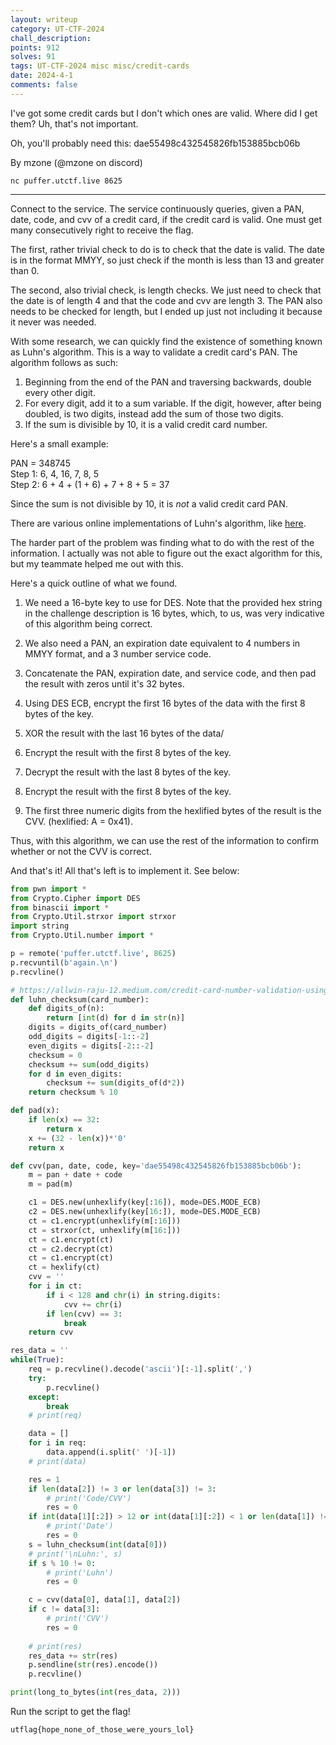 ```yaml
---
layout: writeup
category: UT-CTF-2024
chall_description:
points: 912
solves: 91
tags: UT-CTF-2024 misc misc/credit-cards
date: 2024-4-1
comments: false
---
```


I've got some credit cards but I don't which ones are valid. Where did I get them? Uh, that's not important.

Oh, you'll probably need this: dae55498c432545826fb153885bcb06b

By mzone (@mzone on discord)

`nc puffer.utctf.live 8625`

---

Connect to the service. The service continuously queries, given a PAN, date, code, and cvv of a credit card, if the credit card is valid. One must get many consecutively right to receive the flag.  

The first, rather trivial check to do is to check that the date is valid. The date is in the format MMYY, so just check if the month is less than 13 and greater than 0.  

The second, also trivial check, is length checks. We just need to check that the date is of length 4 and that the code and cvv are length 3. The PAN also needs to be checked for length, but I ended up just not including it because it never was needed.  

With some research, we can quickly find the existence of something known as Luhn's algorithm. This is a way to validate a credit card's PAN. The algorithm follows as such:  

1. Beginning from the end of the PAN and traversing backwards, double every other digit.  
2. For every digit, add it to a sum variable. If the digit, however, after being doubled, is two digits, instead add the sum of those two digits.  
3. If the sum is divisible by 10, it is a valid credit card number.  

Here's a small example:  

PAN = 348745  
Step 1: 6, 4, 16, 7, 8, 5  
Step 2: 6 + 4 + (1 + 6) + 7 + 8 + 5 = 37  

Since the sum is not divisible by 10, it is *not* a valid credit card PAN.  

There are various online implementations of Luhn's algorithm, like [here](https://allwin-raju-12.medium.com/credit-card-number-validation-using-luhns-algorithm-in-python-c0ed2fac6234).  

The harder part of the problem was finding what to do with the rest of the information. I actually was not able to figure out the exact algorithm for this, but my teammate helped me out with this. 

Here's a quick outline of what we found.  

1. We need a 16-byte key to use for DES. Note that the provided hex string in the challenge description is 16 bytes, which, to us, was very indicative of this algorithm being correct.  

2. We also need a PAN, an expiration date equivalent to 4 numbers in MMYY format, and a 3 number service code.  

3. Concatenate the PAN, expiration date, and service code, and then pad the result with zeros until it's 32 bytes.  

4. Using DES ECB, encrypt the first 16 bytes of the data with the first 8 bytes of the key.  

5. XOR the result with the last 16 bytes of the data/  

6. Encrypt the result with the first 8 bytes of the key.  

7. Decrypt the result with the last 8 bytes of the key.  

8. Encrypt the result with the first 8 bytes of the key.  

9. The first three numeric digits from the hexlified bytes of the result is the CVV. (hexlified: A = 0x41).  

Thus, with this algorithm, we can use the rest of the information to confirm whether or not the CVV is correct.  

And that's it! All that's left is to implement it. See below:  

```py
from pwn import *
from Crypto.Cipher import DES
from binascii import *
from Crypto.Util.strxor import strxor
import string
from Crypto.Util.number import *

p = remote('puffer.utctf.live', 8625)
p.recvuntil(b'again.\n')
p.recvline()

# https://allwin-raju-12.medium.com/credit-card-number-validation-using-luhns-algorithm-in-python-c0ed2fac6234
def luhn_checksum(card_number):
    def digits_of(n):
        return [int(d) for d in str(n)]
    digits = digits_of(card_number)
    odd_digits = digits[-1::-2]
    even_digits = digits[-2::-2]
    checksum = 0
    checksum += sum(odd_digits)
    for d in even_digits:
        checksum += sum(digits_of(d*2))
    return checksum % 10

def pad(x):
    if len(x) == 32:
        return x
    x += (32 - len(x))*'0'
    return x

def cvv(pan, date, code, key='dae55498c432545826fb153885bcb06b'):
    m = pan + date + code
    m = pad(m)

    c1 = DES.new(unhexlify(key[:16]), mode=DES.MODE_ECB)
    c2 = DES.new(unhexlify(key[16:]), mode=DES.MODE_ECB)
    ct = c1.encrypt(unhexlify(m[:16]))
    ct = strxor(ct, unhexlify(m[16:]))
    ct = c1.encrypt(ct)
    ct = c2.decrypt(ct)
    ct = c1.encrypt(ct)
    ct = hexlify(ct)
    cvv = ''
    for i in ct:
        if i < 128 and chr(i) in string.digits:
            cvv += chr(i)
        if len(cvv) == 3:
            break
    return cvv

res_data = ''
while(True):
    req = p.recvline().decode('ascii')[:-1].split(',')
    try:
        p.recvline()
    except:
        break
    # print(req)

    data = []
    for i in req:
        data.append(i.split(' ')[-1])
    # print(data)

    res = 1
    if len(data[2]) != 3 or len(data[3]) != 3:
        # print('Code/CVV')
        res = 0
    if int(data[1][:2]) > 12 or int(data[1][:2]) < 1 or len(data[1]) != 4:
        # print('Date')
        res = 0
    s = luhn_checksum(int(data[0]))
    # print('\nLuhn:', s)
    if s % 10 != 0:
        # print('Luhn')
        res = 0

    c = cvv(data[0], data[1], data[2])
    if c != data[3]:
        # print('CVV')
        res = 0
    
    # print(res)
    res_data += str(res)
    p.sendline(str(res).encode())
    p.recvline()

print(long_to_bytes(int(res_data, 2)))
```

Run the script to get the flag!  

    utflag{hope_none_of_those_were_yours_lol}
